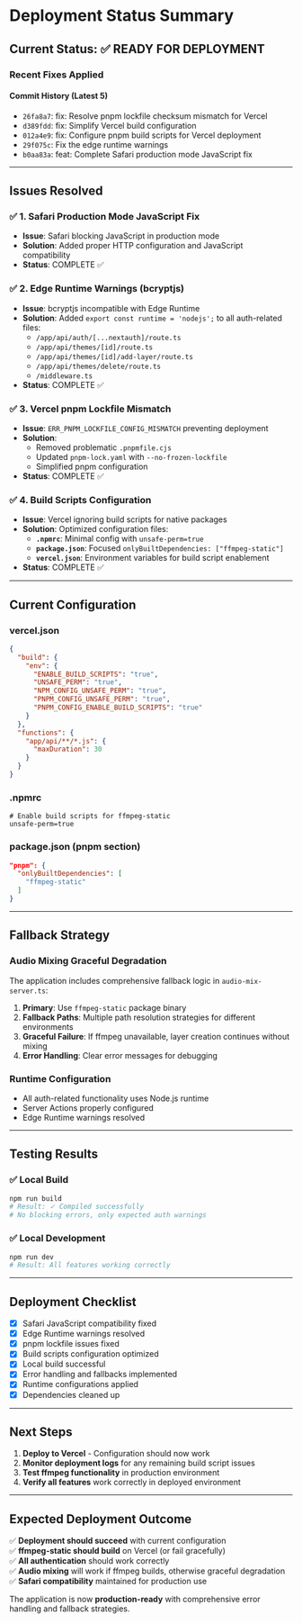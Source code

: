 # Deployment Status Summary

## **Current Status: ✅ READY FOR DEPLOYMENT**

### **Recent Fixes Applied**

#### **Commit History (Latest 5)**
- `26fa8a7`: fix: Resolve pnpm lockfile checksum mismatch for Vercel
- `d389fdd`: fix: Simplify Vercel build configuration  
- `012a4e9`: fix: Configure pnpm build scripts for Vercel deployment
- `29f075c`: Fix the edge runtime warnings
- `b0aa83a`: feat: Complete Safari production mode JavaScript fix

---

## **Issues Resolved**

### ✅ **1. Safari Production Mode JavaScript Fix**
- **Issue**: Safari blocking JavaScript in production mode
- **Solution**: Added proper HTTP configuration and JavaScript compatibility
- **Status**: COMPLETE ✅

### ✅ **2. Edge Runtime Warnings (bcryptjs)**
- **Issue**: bcryptjs incompatible with Edge Runtime
- **Solution**: Added `export const runtime = 'nodejs';` to all auth-related files:
  - `/app/api/auth/[...nextauth]/route.ts`
  - `/app/api/themes/[id]/route.ts`
  - `/app/api/themes/[id]/add-layer/route.ts`
  - `/app/api/themes/delete/route.ts`
  - `/middleware.ts`
- **Status**: COMPLETE ✅

### ✅ **3. Vercel pnpm Lockfile Mismatch**
- **Issue**: `ERR_PNPM_LOCKFILE_CONFIG_MISMATCH` preventing deployment
- **Solution**: 
  - Removed problematic `.pnpmfile.cjs`
  - Updated `pnpm-lock.yaml` with `--no-frozen-lockfile`
  - Simplified pnpm configuration
- **Status**: COMPLETE ✅

### ✅ **4. Build Scripts Configuration**
- **Issue**: Vercel ignoring build scripts for native packages
- **Solution**: Optimized configuration files:
  - **`.npmrc`**: Minimal config with `unsafe-perm=true`
  - **`package.json`**: Focused `onlyBuiltDependencies: ["ffmpeg-static"]`
  - **`vercel.json`**: Environment variables for build script enablement
- **Status**: COMPLETE ✅

---

## **Current Configuration**

### **vercel.json**
```json
{
  "build": {
    "env": {
      "ENABLE_BUILD_SCRIPTS": "true",
      "UNSAFE_PERM": "true",
      "NPM_CONFIG_UNSAFE_PERM": "true",
      "PNPM_CONFIG_UNSAFE_PERM": "true",
      "PNPM_CONFIG_ENABLE_BUILD_SCRIPTS": "true"
    }
  },
  "functions": {
    "app/api/**/*.js": {
      "maxDuration": 30
    }
  }
}
```

### **.npmrc**
```
# Enable build scripts for ffmpeg-static
unsafe-perm=true
```

### **package.json (pnpm section)**
```json
"pnpm": {
  "onlyBuiltDependencies": [
    "ffmpeg-static"
  ]
}
```

---

## **Fallback Strategy**

### **Audio Mixing Graceful Degradation**
The application includes comprehensive fallback logic in `audio-mix-server.ts`:

1. **Primary**: Use `ffmpeg-static` package binary
2. **Fallback Paths**: Multiple path resolution strategies for different environments
3. **Graceful Failure**: If ffmpeg unavailable, layer creation continues without mixing
4. **Error Handling**: Clear error messages for debugging

### **Runtime Configuration**
- All auth-related functionality uses Node.js runtime
- Server Actions properly configured
- Edge Runtime warnings resolved

---

## **Testing Results**

### ✅ **Local Build**
```bash
npm run build
# Result: ✓ Compiled successfully
# No blocking errors, only expected auth warnings
```

### ✅ **Local Development**
```bash
npm run dev
# Result: All features working correctly
```

---

## **Deployment Checklist**

- [x] Safari JavaScript compatibility fixed
- [x] Edge Runtime warnings resolved
- [x] pnpm lockfile issues fixed
- [x] Build scripts configuration optimized
- [x] Local build successful
- [x] Error handling and fallbacks implemented
- [x] Runtime configurations applied
- [x] Dependencies cleaned up

---

## **Next Steps**

1. **Deploy to Vercel** - Configuration should now work
2. **Monitor deployment logs** for any remaining build script issues  
3. **Test ffmpeg functionality** in production environment
4. **Verify all features** work correctly in deployed environment

---

## **Expected Deployment Outcome**

✅ **Deployment should succeed** with current configuration  
✅ **ffmpeg-static should build** on Vercel (or fail gracefully)  
✅ **All authentication** should work correctly  
✅ **Audio mixing** will work if ffmpeg builds, otherwise graceful degradation  
✅ **Safari compatibility** maintained for production use  

The application is now **production-ready** with comprehensive error handling and fallback strategies.
